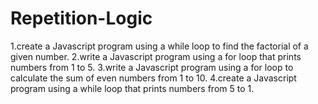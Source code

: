 # Repetition-Logic
1.create a Javascript program using a while loop to find the factorial of a given number.
2.write a Javascript program using a for loop that prints numbers from 1 to 5.
3.write a Javascript program using a for loop to calculate the sum of even numbers from 1 to 10.
4.create a Javascript program using a while loop that prints numbers from 5 to 1.
